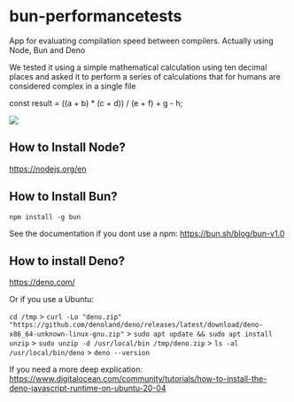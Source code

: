 # bun-performancetests
App for evaluating compilation speed between compilers. Actually using Node, Bun and Deno 

We tested it using a simple mathematical calculation using ten decimal places and asked it to perform a series of calculations that for humans are considered complex in a single file

const result = ((a + b) * (c + d)) / (e + f) + g - h;

![](https://pbs.twimg.com/media/F5xSTLBX0AAiSVb?format=png&name=large)

## How to Install Node?
https://nodejs.org/en

## How to Install Bun?
```shell 
npm install -g bun
```
See the documentation if you dont use a npm: https://bun.sh/blog/bun-v1.0

## How to install Deno?
https://deno.com/

Or if you use a Ubuntu:

`cd /tmp` > `curl -Lo "deno.zip" "https://github.com/denoland/deno/releases/latest/download/deno-x86_64-unknown-linux-gnu.zip"` >
`sudo apt update && sudo apt install unzip` > `sudo unzip -d /usr/local/bin /tmp/deno.zip` > `ls -al /usr/local/bin/deno` > `deno --version`

If you need a more deep explication: https://www.digitalocean.com/community/tutorials/how-to-install-the-deno-javascript-runtime-on-ubuntu-20-04
